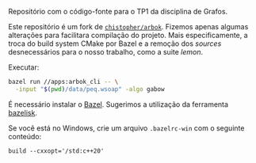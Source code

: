 Repositório com o código-fonte para o TP1 da disciplina de Grafos.

Este repositório é um fork de
[`chistopher/arbok`](https://github.com/chistopher/arbok). Fizemos apenas
algumas alterações para facilitara compilação do projeto. Mais especificamente,
a troca do build system CMake por Bazel e a remoção dos _sources_ desnecessários
para o nosso trabalho, como a suite _lemon_.

Executar:

```sh
bazel run //apps:arbok_cli -- \
  -input "$(pwd)/data/peq.wsoap" -algo gabow
```

É necessário instalar o [Bazel](https://bazel.build/). Sugerimos a utilização da
ferramenta [bazelisk](https://github.com/bazelbuild/bazelisk).

Se você está no Windows, crie um arquivo `.bazelrc-win` com o seguinte conteúdo:

```
build --cxxopt='/std:c++20'
```
